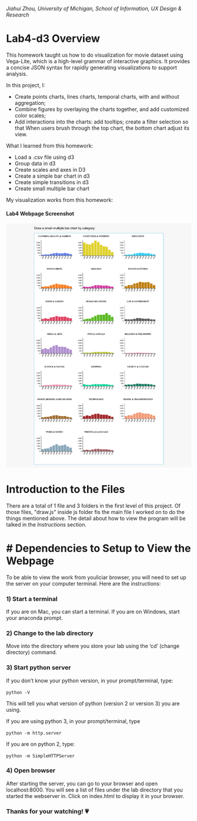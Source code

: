 *Jiahui Zhou, University of Michigan, School of Information, UX Design & Research*

# Lab4-d3 Overview
This homework taught us how to do visualization for movie dataset using Vega-Lite, which is a high-level grammar of interactive graphics. It provides a concise JSON syntax for rapidly generating visualizations to support analysis. 

In this project, I:
* Create points charts, lines charts, temporal charts, with and without aggregation;
* Combine figures by overlaying the charts together, and add customized color scales;
* Add interactions into the charts: add tooltips; create a filter selection so that When users brush through the top chart, the bottom chart adjust its view. 

What I learned from this homework:
* Load a .csv file using d3
* Group data in d3
* Create scales and axes in D3 
* Create a simple bar chart in d3
* Create simple transitions in d3
* Create small multiple bar chart

My visualization works from this homework:
#### Lab4 Webpage Screenshot
![lab4](lab4.png?raw=true "Lab4 Webpage Screenshot")

# Introduction to the Files
There are a total of 1 file and 3 folders in the first level of this project. 
Of those files, "draw.js" inside js folder fis the main file I worked on to do the things mentioned above.
The detail about how to view the program will be talked in the *Instructions* section.

# # Dependencies to Setup to View the Webpage
To be able to view the work from youliciar browser, you will need to set up the server on your computer terminal. Here are the instructions:

### 1) Start a terminal
If you are on Mac, you can start a terminal. 
If you are on Windows, start your anaconda prompt.

### 2) Change to the lab directory
Move into the directory where you store your lab using the ‘cd’ (change directory) command.

### 3) Start python server
If you don’t know your python version, in your prompt/terminal, type:

`python -V`

This will tell you what version of python (version 2 or version 3) you are using.

If you are using python 3, in your prompt/terminal, type 

`python -m http.server`

If you are on python 2, type:

`python -m SimpleHTTPServer`
 
### 4) Open browser 
After starting the server, you can go to your browser and open localhost:8000. You will see a list of files under the lab directory that you started the webserver in. Click on index.html to display it in your browser.

### Thanks for your watching! 💗
